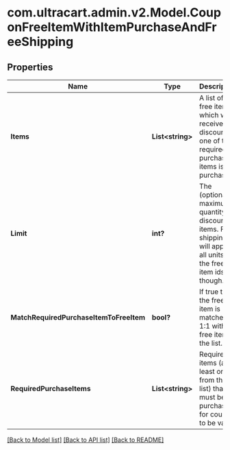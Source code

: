 # com.ultracart.admin.v2.Model.CouponFreeItemWithItemPurchaseAndFreeShipping
## Properties

Name | Type | Description | Notes
------------ | ------------- | ------------- | -------------
**Items** | **List&lt;string&gt;** | A list of free items which will receive a discount if one of the required purchase items is purchased. | [optional] 
**Limit** | **int?** | The (optional) maximum quantity of discounted items.  Free shipping will apply to all units of the free item ids though. | [optional] 
**MatchRequiredPurchaseItemToFreeItem** | **bool?** | If true then the free item is matched 1:1 with the free item in the list. | [optional] 
**RequiredPurchaseItems** | **List&lt;string&gt;** | Required items (at least one from the list) that must be purchased for coupon to be valid | [optional] 


[[Back to Model list]](../README.md#documentation-for-models) [[Back to API list]](../README.md#documentation-for-api-endpoints) [[Back to README]](../README.md)

